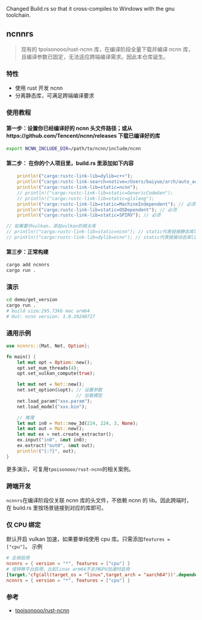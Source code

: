 Changed Build.rs so that it cross-compiles to Windows with the gnu toolchain.

## ncnnrs

> 现有的 tpoisonooo/rust-ncnn 库，在编译阶段全量下载并编译 ncnn 库，且编译参数已固定，无法适应跨端编译需求。因此本仓库诞生。

### 特性

- 使用 rust 开发 ncnn
- 分离静态库，可满足跨端编译要求

### 使用教程

#### 第一步：设置你已经编译好的 ncnn 头文件路径；或从https://github.com/Tencent/ncnn/releases 下载已编译好的库

```bash
export NCNN_INCLUDE_DIR=/path/to/ncnn/include/ncnn
```

#### 第二步： 在你的个人项目里，build.rs 里添加如下内容

```rust
    println!("cargo:rustc-link-lib=dylib=c++");
    println!("cargo:rustc-link-search=native=/Users/baiyue/arch/auto_action/pkg/ncnn/arm64/lib");
    println!("cargo:rustc-link-lib=static=ncnn");
    // println!("cargo:rustc-link-lib=static=GenericCodeGen");
    // println!("cargo:rustc-link-lib=static=glslang");
    println!("cargo:rustc-link-lib=static=MachineIndependent"); // 必须
    println!("cargo:rustc-link-lib=static=OSDependent"); // 必须
    println!("cargo:rustc-link-lib=static=SPIRV"); // 必须

// 如果要开vulkan，添加vulkan的相关库
// println!("cargo:rustc-link-lib=static=ncnn"); // static代表链接静态库libncnn.a或ncnn.lib
// println!("cargo:rustc-link-lib=dylib=ncnn"); // static代表链接动态库libncnn.dylib或ncnn.dll
```

#### 第三步：正常构建

```bash
cargo add ncnnrs
cargo run .
```

### 演示

```bash
cd demo/get_version
cargo run .
# build size:295.73kb mac arm64
# Out: ncnn version: 1.0.20240727
```

### 通用示例

```rust
use ncnnrs::{Mat, Net, Option};

fn main() {
    let mut opt = Option::new();
    opt.set_num_threads(4);
    opt.set_vulkan_compute(true);

    let mut net = Net::new();
    net.set_option(&opt); // 设置参数
                          // 加载模型
    net.load_param("xxx.param");
    net.load_model("xxx.bin");

    // 推理
    let mut in0 = Mat::new_3d(224, 224, 3, None);
    let mut out = Mat::new();
    let mut ex = net.create_extractor();
    ex.input("in0", &mut in0);
    ex.extract("out0", &mut out);
    println!("{:?}", out);
}
```

更多演示，可复用`tpoisonooo/rust-ncnn`的相关案例。

### 跨端开发

`ncnnrs`在编译阶段仅关联 ncnn 库的头文件，不依赖 ncnn 的 lib。因此跨端时，在 build.rs 里按场景链接到对应的库即可。

### 仅 CPU 绑定

默认开启 vulkan 加速，如果要单纯使用 cpu 库。只需添加`features = ["cpu"]`。
示例

```toml
# 全局启用
ncnnrs = { version = "*", features = ["cpu"] }
# 或特殊平台启用，比如linux arm64不支持GPU加速时启用
[target.'cfg(all(target_os = "linux",target_arch = "aarch64"))'.dependencies]
ncnnrs = { version = "*", features = ["cpu"] }
```

### 参考

- [tpoisonooo/rust-ncnn](https://github.com/tpoisonooo/rust-ncnn)

